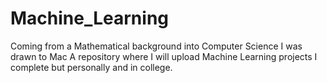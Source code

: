 # Machine_Learning
Coming from a Mathematical background into Computer Science I was drawn to Mac
A repository where I will upload Machine Learning projects I complete but personally and in college. 


